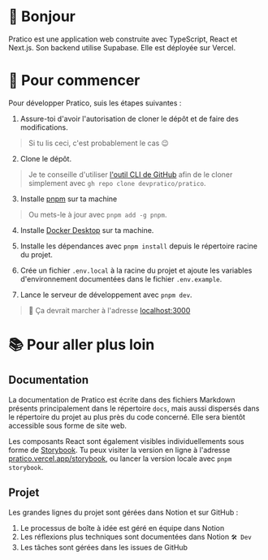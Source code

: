 # 👋 Bonjour

Pratico est une application web construite avec TypeScript, React et Next.js. Son backend utilise Supabase. Elle est déployée sur Vercel.



# 🚀 Pour commencer

Pour développer Pratico, suis les étapes suivantes :
1. Assure-toi d'avoir l'autorisation de cloner le dépôt et de faire des modifications.
>Si tu lis ceci, c'est probablement le cas 😉

2. Clone le dépôt.
>Je te conseille d'utiliser [l'outil CLI de GitHub](https://cli.github.com/) afin de le cloner simplement avec `gh repo clone devpratico/pratico`.

3. Installe [pnpm](https://pnpm.io/fr/) sur ta machine
>Ou mets-le à jour avec `pnpm add -g pnpm`.

4. Installe [Docker Desktop](https://www.docker.com/products/docker-desktop) sur ta machine.

5. Installe les dépendances avec `pnpm install` depuis le répertoire racine du projet.

6. Crée un fichier `.env.local` à la racine du projet et ajoute les variables d'environnement documentées dans le fichier `.env.example`.

7. Lance le serveur de développement avec `pnpm dev`.

>🤞 Ça devrait marcher à l'adresse [localhost:3000](http://localhost:3000)



# 📚 Pour aller plus loin

## Documentation

La documentation de Pratico est écrite dans des fichiers Markdown présents principalement dans le répertoire `docs`, mais aussi dispersés dans le répertoire du projet au plus près du code concerné. Elle sera bientôt accessible sous forme de site web.

Les composants React sont également visibles individuellements sous forme de [Storybook](https://storybook.js.org/). Tu peux visiter la version en ligne à l'adresse [pratico.vercel.app/storybook](https://pratico-storybook.vercel.app), ou lancer la version locale avec `pnpm storybook`.


## Projet

Les grandes lignes du projet sont gérées dans Notion et sur GitHub :
1. Le processus de boîte à idée est géré en équipe dans Notion
2. Les réflexions plus techniques sont documentées dans Notion `🛠️ Dev`
3. Les tâches sont gérées dans les issues de GitHub